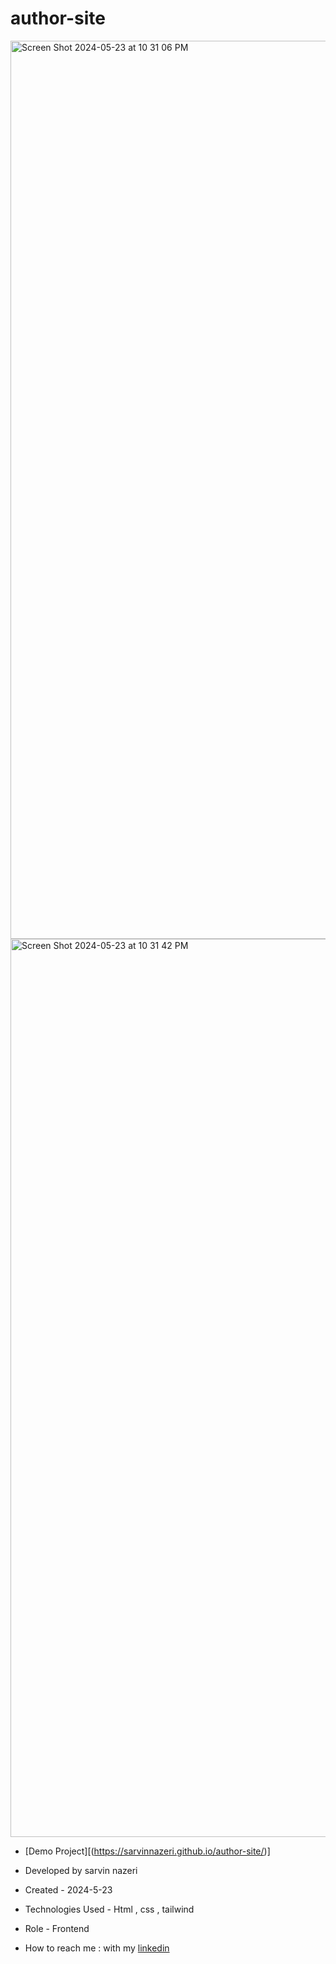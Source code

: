 # author-site
<img width="1437" alt="Screen Shot 2024-05-23 at 10 31 06 PM" src="https://github.com/sarvinnazeri/author-site/assets/166671712/8e8a3982-c7b1-4066-882b-e02b7c501fa3">

<img width="1437" alt="Screen Shot 2024-05-23 at 10 31 42 PM" src="https://github.com/sarvinnazeri/author-site/assets/166671712/f908a6d2-baf9-4928-8f6c-dcb7b98f5f2d">

- [Demo Project][(https://sarvinnazeri.github.io/author-site/)]

- Developed by sarvin nazeri

- Created - 2024-5-23

- Technologies Used - Html , css , tailwind

- Role - Frontend

- How to reach me : with my [linkedin](https://www.linkedin.com/in/sarvin-nazeri)


